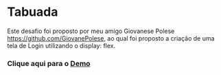 # Tabuada
Este desafio foi proposto por meu amigo Giovanese Polese https://github.com/GiovanePolese, ao qual foi proposto a criação de uma tela de Login utilizando o display: flex.

### Clique aqui para o [Demo](https://endrich-machado.github.io/Tabuada/)

